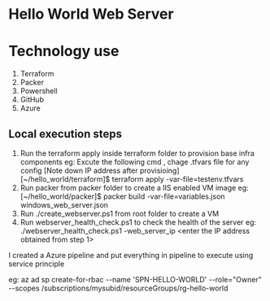 # Hello World Web Server 

# Technology use
1. Terraform
2. Packer
3. Powershell 
4. GitHub
5. Azure

## Local execution steps
1. Run the terraform apply inside terraform folder to provision base infra components
   eg: Excute the following cmd , chage .tfvars file for any config [Note down IP address after provisioing]
   [~/hello_world/terraform]$ terraform apply -var-file=testenv.tfvars
2. Run packer from packer folder to create a IIS enabled VM image 
   eg:
   [~/hello_world/packer]$ packer build -var-file=variables.json windows_web_server.json
3. Run ./create_webserver.ps1 from root folder to create a VM
4. Run webserver_health_check.ps1 to check the health of the server
   eg:
   ./webserver_health_check.ps1 -web_server_ip <enter the IP address obtained from step 1>

I created a Azure pipeline and put everything in pipeline to execute using service principle 

eg: az ad sp create-for-rbac --name 'SPN-HELLO-WORLD'  --role="Owner" --scopes  /subscriptions/mysubid/resourceGroups/rg-hello-world